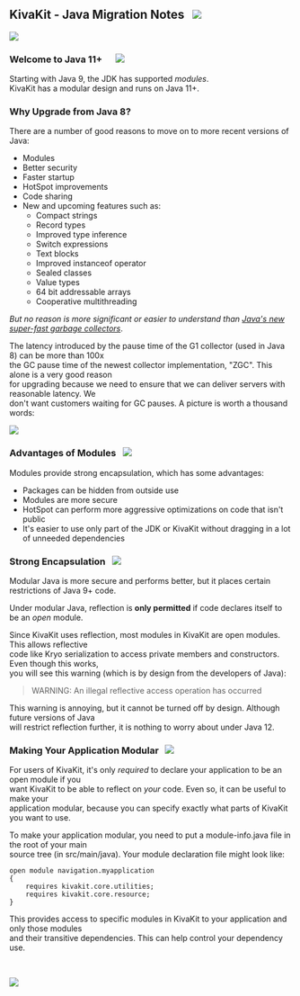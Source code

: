 ## KivaKit - Java Migration Notes &nbsp;  ![](../../../../kivakit/http://kivakit.org/images/footprints-40.png)

![](../../../../kivakit/http://kivakit.org/images/horizontal-line.png)

### Welcome to Java 11+ &nbsp;&nbsp;    ![](../../../../kivakit/http://kivakit.org/images/coffee-40.png)

Starting with Java 9, the JDK has supported _modules_.  
KivaKit has a modular design and runs on Java 11+.

### Why Upgrade from Java 8?

There are a number of good reasons to move on to more recent versions of Java:

* Modules
* Better security
* Faster startup
* HotSpot improvements
* Code sharing
* New and upcoming features such as:
    * Compact strings
    * Record types
    * Improved type inference
    * Switch expressions
    * Text blocks
    * Improved instanceof operator
    * Sealed classes
    * Value types
    * 64 bit addressable arrays
    * Cooperative multithreading

*But no reason is more significant or easier to understand than [Java's new super-fast garbage collectors](https://blogs.oracle.com/javamagazine/understanding-the-jdks-new-superfast-garbage-collectors)*.

The latency introduced by the pause time of the G1 collector (used in Java 8) can be more than 100x  
the GC pause time of the newest collector implementation, "ZGC". This alone is a very good reason   
for upgrading because we need to ensure that we can deliver servers with reasonable latency. We  
don't want customers waiting for GC pauses. A picture is worth a thousand words:

![](../../../../kivakit/http://kivakit.org/images/gc.png)

### Advantages of Modules   ![](../../../../kivakit/http://kivakit.org/images/stars-32.png)

Modules provide strong encapsulation, which has some advantages:

* Packages can be hidden from outside use
* Modules are more secure
* HotSpot can perform more aggressive optimizations on code that isn't public
* It's easier to use only part of the JDK or KivaKit without dragging in a lot of unneeded dependencies

### Strong Encapsulation   ![](../../../../kivakit/http://kivakit.org/images/box-40.png)

Modular Java is more secure and performs better, but it places certain restrictions of Java 9+ code.

Under modular Java, reflection is **only permitted** if code declares itself to be an _open_ module.

Since KivaKit uses reflection, most modules in KivaKit are open modules. This allows reflective  
code like Kryo serialization to access private members and constructors. Even though this works,  
you will see this warning (which is by design from the developers of Java):

> WARNING: An illegal reflective access operation has occurred

This warning is annoying, but it cannot be turned off by design. Although future versions of Java  
will restrict reflection further, it is nothing to worry about under Java 12.

### Making Your Application Modular &nbsp; ![](../../../../kivakit/http://kivakit.org/images/stars-48.png)

For users of KivaKit, it's only _required_ to declare your application to be an open module if you  
want KivaKit to be able to reflect on _your_ code. Even so, it can be useful to make your  
application modular, because you can specify exactly what parts of KivaKit you want to use.

To make your application modular, you need to put a module-info.java file in the root of your main  
source tree (in src/main/java). Your module declaration file might look like:

    open module navigation.myapplication 
    { 
        requires kivakit.core.utilities; 
        requires kivakit.core.resource; 
    }

This provides access to specific modules in KivaKit to your application and only those modules  
and their transitive dependencies. This can help control your dependency use.

<br/> 

![](../../../../kivakit/http://kivakit.org/images/horizontal-line.png)
